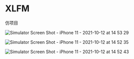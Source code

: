 # XLFM
仿项目

![Simulator Screen Shot - iPhone 11 - 2021-10-12 at 14 53 29](https://user-images.githubusercontent.com/47076157/136906609-5559103f-a7dd-4550-96ba-441ae1ca7eee.png)


![Simulator Screen Shot - iPhone 11 - 2021-10-12 at 14 52 35](https://user-images.githubusercontent.com/47076157/136906626-ade04856-ec44-4e0d-bf16-db6470f9cd06.png)


![Simulator Screen Shot - iPhone 11 - 2021-10-12 at 14 52 43](https://user-images.githubusercontent.com/47076157/136906642-1d9724fc-7dae-4bc1-a99d-b5587fd0e84b.png)
